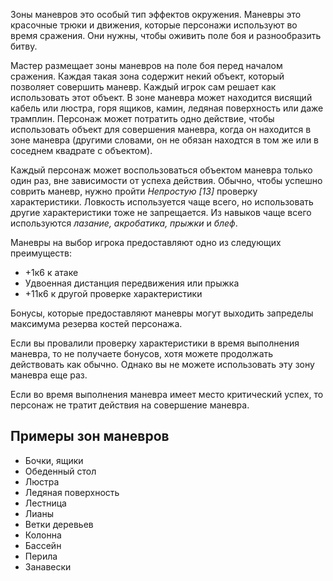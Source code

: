 Зоны маневров это особый тип эффектов окружения. Маневры это красочные трюки и движения, которые персонажи используют во время сражения. Они нужны, чтобы оживить поле боя и разнообразить битву.

Мастер размещает зоны маневров на поле боя перед началом сражения. Каждая такая зона содержит некий объект, который позволяет совершить маневр. Каждый игрок сам решает как использовать этот объект. В зоне маневра может находится висящий кабель или люстра, горя ящиков, камин, ледяная поверхность или даже трамплин. Персонаж может потратить одно действие, чтобы использовать объект для совершения маневра, когда он находится в зоне маневра (другими словами, он не обязан находтся в том же  или в соседнем квадрате с объектом).

Каждый персонаж может воспользоваться объектом маневра только один раз, вне зависимости от успеха действия. Обычно, чтобы успешно соврить маневр, нужно пройти *Непростую \[13\]* проверку характеристики. Ловкость используется чаще всего, но использовать другие характеристики тоже не запрещается. Из навыков чаще всего используются *лазание, акробатика, прыжки* и *блеф*.

Маневры на выбор игрока предоставляют одно из следующих преимуществ:
- +1к6 к атаке
- Удвоенная дистанция передвижения или прыжка
- +11к6 к другой проверке характеристики

Бонусы, которые предоставляют маневры могут выходить запределы максимума резерва костей персонажа.

Если вы провалили проверку характеристики в время выполнения маневра, то не получаете бонусов, хотя можете продолжать действовать как обычно. Однако вы не можете использовать эту зону маневра еще раз.

Если во время выполнения маневра имеет место критический успех, то персонаж не тратит действия на совершение маневра.

## Примеры зон маневров
- Бочки, ящики
- Обеденный стол
- Люстра
- Ледяная поверхность
- Лестница
- Лианы
- Ветки деревьев
- Колонна
- Бассейн
- Перила
- Занавески